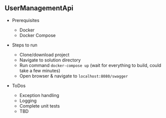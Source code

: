 ## UserManagementApi

- Prerequisites
  - Docker
  - Docker Compose

- Steps to run
  - Clone/download project
  - Navigate to solution directory
  - Run command `docker-compose up` (wait for everything to build, could take a few minutes)
  - Open browser & navigate to `localhost:8080/swagger` 

- ToDos
  - Exception handling
  - Logging
  - Complete unit tests
  - TBD
